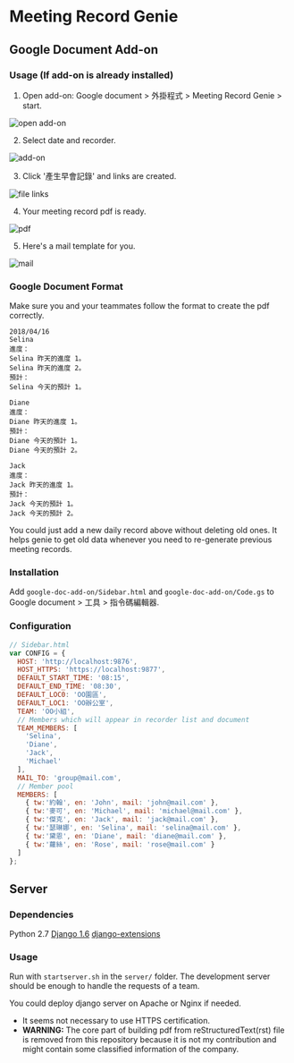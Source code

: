 # Meeting Record Genie

## Google Document Add-on

### Usage (If add-on is already installed)

1. Open add-on: Google document > 外掛程式 > Meeting Record Genie > start.

![open add-on](https://i.imgur.com/nXjOYbf.jpg)

2. Select date and recorder.

![add-on](https://i.imgur.com/RSaVZsp.jpg)

3. Click '產生早會記錄' and links are created.

![file links](https://i.imgur.com/0WOc9Xn.jpg)

4. Your meeting record pdf is ready.

![pdf](https://i.imgur.com/qG0dQyg.jpg)

5. Here's a mail template for you.

![mail](https://i.imgur.com/Z5sNSdl.jpg)

### Google Document Format
Make sure you and your teammates follow the format to create the pdf correctly.

```
2018/04/16
Selina
進度：
Selina 昨天的進度 1。
Selina 昨天的進度 2。
預計：
Selina 今天的預計 1。

Diane
進度：
Diane 昨天的進度 1。
預計：
Diane 今天的預計 1。
Diane 今天的預計 2。

Jack
進度：
Jack 昨天的進度 1。
預計：
Jack 今天的預計 1。
Jack 今天的預計 2。
```

You could just add a new daily record above without deleting old ones. It helps genie to get old data whenever you need to re-generate previous meeting records.

### Installation
Add `google-doc-add-on/Sidebar.html` and `google-doc-add-on/Code.gs` to Google document > 工具 > 指令碼編輯器.

### Configuration
```javascript
// Sidebar.html
var CONFIG = {
  HOST: 'http://localhost:9876',
  HOST_HTTPS: 'https://localhost:9877',
  DEFAULT_START_TIME: '08:15',
  DEFAULT_END_TIME: '08:30',
  DEFAULT_LOC0: 'OO園區',
  DEFAULT_LOC1: 'OO辦公室',
  TEAM: 'OO小組',
  // Members which will appear in recorder list and document
  TEAM_MEMBERS: [
    'Selina',
    'Diane',
    'Jack',
    'Michael'
  ],
  MAIL_TO: 'group@mail.com',
  // Member pool
  MEMBERS: [
    { tw:'約翰', en: 'John', mail: 'john@mail.com' },
    { tw:'麥可', en: 'Michael', mail: 'michael@mail.com' },
    { tw:'傑克', en: 'Jack', mail: 'jack@mail.com' },
    { tw:'瑟琳娜', en: 'Selina', mail: 'selina@mail.com' },
    { tw:'黛恩', en: 'Diane', mail: 'diane@mail.com' },
    { tw:'蘿絲', en: 'Rose', mail: 'rose@mail.com' }
  ]
};
```


## Server

### Dependencies
Python 2.7
[Django 1.6](https://www.djangoproject.com/)
[django-extensions](https://github.com/django-extensions/django-extensions)

### Usage
Run with `startserver.sh` in the `server/` folder. The development server should be enough to handle the requests of a team.

You could deploy django server on Apache or Nginx if needed.

- It seems not necessary to use HTTPS certification.
- **WARNING:** The core part of building pdf from reStructuredText(rst) file is removed from this repository because it is not my contribution and might contain some classified information of the company.
